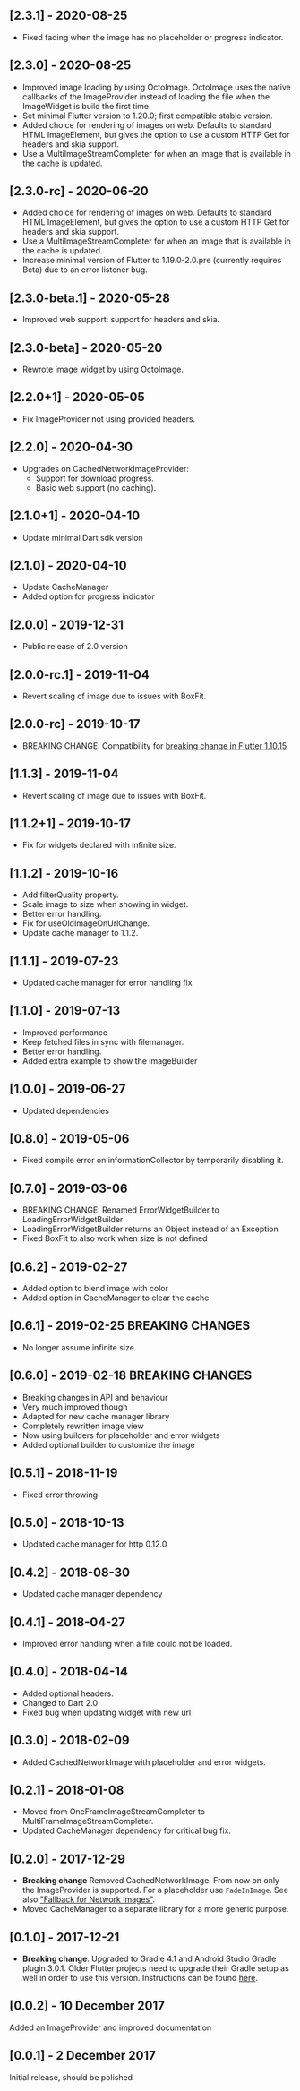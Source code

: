 ## [2.3.1] - 2020-08-25
* Fixed fading when the image has no placeholder or progress indicator.

## [2.3.0] - 2020-08-25
* Improved image loading by using OctoImage. OctoImage uses the native callbacks of the ImageProvider instead of
 loading the file when the ImageWidget is build the first time.
* Set minimal Flutter version to 1.20.0; first compatible stable version.
* Added choice for rendering of images on web. Defaults to standard HTML ImageElement, but gives the option to use a
 custom HTTP Get for headers and skia support.
* Use a MultiImageStreamCompleter for when an image that is available in the cache is updated. 

## [2.3.0-rc] - 2020-06-20
* Added choice for rendering of images on web. Defaults to standard HTML ImageElement, but gives the option to use a
 custom HTTP Get for headers and skia support.
* Use a MultiImageStreamCompleter for when an image that is available in the cache is updated. 
* Increase minimal version of Flutter to 1.19.0-2.0.pre (currently requires Beta) due to an error listener bug.

## [2.3.0-beta.1] - 2020-05-28
* Improved web support: support for headers and skia.

## [2.3.0-beta] - 2020-05-20
* Rewrote image widget by using OctoImage.

## [2.2.0+1] - 2020-05-05
* Fix ImageProvider not using provided headers.

## [2.2.0] - 2020-04-30
* Upgrades on CachedNetworkImageProvider:
    * Support for download progress.
    * Basic web support (no caching).

## [2.1.0+1] - 2020-04-10
* Update minimal Dart sdk version

## [2.1.0] - 2020-04-10
* Update CacheManager
* Added option for progress indicator

## [2.0.0] - 2019-12-31
* Public release of 2.0 version

## [2.0.0-rc.1] - 2019-11-04
* Revert scaling of image due to issues with BoxFit.

## [2.0.0-rc] - 2019-10-17
* BREAKING CHANGE: Compatibility for [breaking change in Flutter 1.10.15](https://groups.google.com/forum/#!topic/flutter-announce/lUKzLAd8OG8)

## [1.1.3] - 2019-11-04
* Revert scaling of image due to issues with BoxFit.

## [1.1.2+1] - 2019-10-17
* Fix for widgets declared with infinite size.

## [1.1.2] - 2019-10-16
* Add filterQuality property.
* Scale image to size when showing in widget.
* Better error handling.
* Fix for useOldImageOnUrlChange.
* Update cache manager to 1.1.2.

## [1.1.1] - 2019-07-23
* Updated cache manager for error handling fix

## [1.1.0] - 2019-07-13

* Improved performance
* Keep fetched files in sync with filemanager.
* Better error handling.
* Added extra example to show the imageBuilder

## [1.0.0] - 2019-06-27
* Updated dependencies

## [0.8.0] - 2019-05-06
* Fixed compile error on informationCollector by temporarily disabling it.

## [0.7.0] - 2019-03-06
* BREAKING CHANGE: Renamed ErrorWidgetBuilder to LoadingErrorWidgetBuilder
* LoadingErrorWidgetBuilder returns an Object instead of an Exception
* Fixed BoxFit to also work when size is not defined

## [0.6.2] - 2019-02-27
* Added option to blend image with color
* Added option in CacheManager to clear the cache

## [0.6.1] - 2019-02-25 BREAKING CHANGES
* No longer assume infinite size.

## [0.6.0] - 2019-02-18 BREAKING CHANGES
* Breaking changes in API and behaviour
* Very much improved though
* Adapted for new cache manager library
* Completely rewritten image view
* Now using builders for placeholder and error widgets
* Added optional builder to customize the image

## [0.5.1] - 2018-11-19
* Fixed error throwing

## [0.5.0] - 2018-10-13
* Updated cache manager for http 0.12.0

## [0.4.2] - 2018-08-30
* Updated cache manager dependency

## [0.4.1] - 2018-04-27
* Improved error handling when a file could not be loaded.

## [0.4.0] - 2018-04-14
* Added optional headers.
* Changed to Dart 2.0
* Fixed bug when updating widget with new url

## [0.3.0] - 2018-02-09
* Added CachedNetworkImage with placeholder and error widgets.

## [0.2.1] - 2018-01-08
* Moved from OneFrameImageStreamCompleter to MultiFrameImageStreamCompleter.
* Updated CacheManager dependency for critical bug fix.

## [0.2.0] - 2017-12-29

* **Breaking change** Removed CachedNetworkImage. From now on only the ImageProvider is supported. For a placeholder use `FadeInImage`. See also ["Fallback for Network Images"](https://github.com/flutter/flutter/issues/6229).
* Moved CacheManager to a separate library for a more generic purpose.

## [0.1.0] - 2017-12-21

* **Breaking change**. Upgraded to Gradle 4.1 and Android Studio Gradle plugin
  3.0.1. Older Flutter projects need to upgrade their Gradle setup as well in
  order to use this version. Instructions can be found
  [here](https://github.com/flutter/flutter/wiki/Updating-Flutter-projects-to-Gradle-4.1-and-Android-Studio-Gradle-plugin-3.0.1).

## [0.0.2] - 10 December 2017
Added an ImageProvider and improved documentation

## [0.0.1] - 2 December 2017
Initial release, should be polished